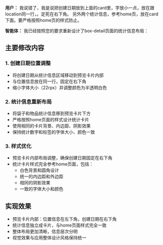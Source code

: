 **用户：** 
我说错了，我是说把创建日期放到上面的card里，字放小一点，放在跟location同一行，。定死在右下角。 
另外两个统计信息，参考home页，放在card下面。要严格按照home页的样式防止。

**智能体：** 
我已经按照您的要求重新设计了box-detail页面的统计信息布局：

## 主要修改内容

### 1. 创建日期位置调整
- 将创建日期从统计信息区域移动到预览卡片内部
- 与位置信息放在同一行，固定在右下角
- 缩小字体大小（22rpx）并调整颜色为半透明白色

### 2. 统计信息重新布局
- 将袋子和物品统计信息移到预览卡片下方
- 严格按照home页面的样式设计统计卡片
- 使用相同的卡片背景、内边距、阴影效果
- 保持统计数字和标签的字体大小、颜色一致

### 3. 样式优化
- 预览卡片内部布局调整，确保创建日期固定在右下角
- 统计卡片样式完全参考home页面，包括：
  - 白色背景和圆角设计
  - 统一的内边距和外边距
  - 相同的阴影效果
  - 一致的字体大小和颜色

## 实现效果
- 预览卡片内部：位置信息在左下角，创建日期在右下角
- 统计信息独立成卡片，与home页面样式完全一致
- 整体布局更加清晰，信息层次分明
- 视觉效果与应用整体设计风格保持统一